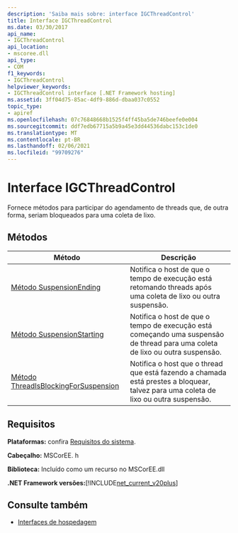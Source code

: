 ```yaml
---
description: 'Saiba mais sobre: interface IGCThreadControl'
title: Interface IGCThreadControl
ms.date: 03/30/2017
api_name:
- IGCThreadControl
api_location:
- mscoree.dll
api_type:
- COM
f1_keywords:
- IGCThreadControl
helpviewer_keywords:
- IGCThreadControl interface [.NET Framework hosting]
ms.assetid: 3ff04d75-85ac-4df9-886d-dbaa037c0552
topic_type:
- apiref
ms.openlocfilehash: 07c76848668b1525f4ff45ba5de746beefe0e004
ms.sourcegitcommit: ddf7edb67715a5b9a45e3dd44536dabc153c1de0
ms.translationtype: MT
ms.contentlocale: pt-BR
ms.lasthandoff: 02/06/2021
ms.locfileid: "99709276"
---
```

# <a name="igcthreadcontrol-interface"></a>Interface IGCThreadControl

Fornece métodos para participar do agendamento de threads que, de outra forma, seriam bloqueados para uma coleta de lixo.  
  
## <a name="methods"></a>Métodos  
  
|Método|Descrição|  
|------------|-----------------|  
|[Método SuspensionEnding](igcthreadcontrol-suspensionending-method.md)|Notifica o host de que o tempo de execução está retomando threads após uma coleta de lixo ou outra suspensão.|  
|[Método SuspensionStarting](igcthreadcontrol-suspensionstarting-method.md)|Notifica o host de que o tempo de execução está começando uma suspensão de thread para uma coleta de lixo ou outra suspensão.|  
|[Método ThreadIsBlockingForSuspension](igcthreadcontrol-threadisblockingforsuspension-method.md)|Notifica o host que o thread que está fazendo a chamada está prestes a bloquear, talvez para uma coleta de lixo ou outra suspensão.|  
  
## <a name="requirements"></a>Requisitos  

 **Plataformas:** confira [Requisitos do sistema](../../get-started/system-requirements.md).  
  
 **Cabeçalho:** MSCorEE. h  
  
 **Biblioteca:** Incluído como um recurso no MSCorEE.dll  
  
 **.NET Framework versões:**[!INCLUDE[net_current_v20plus](../../../../includes/net-current-v20plus-md.md)]  
  
## <a name="see-also"></a>Consulte também

- [Interfaces de hospedagem](hosting-interfaces.md)
